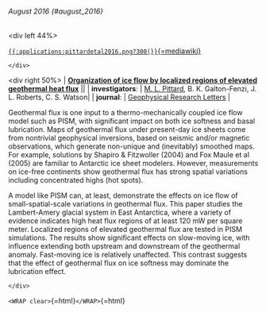 ###### August 2016 {#august_2016}

\<div left 44%\>

[`{{:applications:pittardetal2016.png?300|}}`{=mediawiki}](http://www.the-cryosphere.net/10/639/2016/)

```{=html}
</div>
```
\<div right 50%\> \| **[Organization of ice flow by localized regions
of elevated geothermal heat
flux](http://dx.doi.org/10.1002/2016GL068436)** \|\| \|
**investigators**: \| [M. L.
Pittard](http://www.utas.edu.au/geophysics), B. K.
Galton-Fenzi, J. L. Roberts, C. S. Watson\| \| **journal**: \|
[Geophysical Research
Letters](http://agupubs.onlinelibrary.wiley.com/agu/journal/10.1002/(ISSN)1944-8007/)
\|

Geothermal flux is one input to a thermo-mechanically coupled ice flow
model such as PISM, with significant impact on both ice softness and
basal lubrication. Maps of geothermal flux under present-day ice sheets
come from nontrivial geophysical inversions, based on seismic and/or
magnetic observations, which generate non-unique and (inevitably)
smoothed maps. For example, solutions by Shapiro & Fitzwoller (2004) and
Fox Maule et al (2005) are familiar to Antarctic ice sheet modelers.
However, measurements on ice-free continents show geothermal flux has
strong spatial variations including concentrated highs (hot spots).

A model like PISM can, at least, demonstrate the effects on ice flow of
small-spatial-scale variations in geothermal flux. This paper studies
the Lambert-Amery glacial system in East Antarctica, where a variety of
evidence indicates high heat flux regions of at least 120 mW per square
meter. Localized regions of elevated geothermal flux are tested in PISM
simulations. The results show significant effects on slow-moving ice,
with influence extending both upstream and downstream of the geothermal
anomaly. Fast-moving ice is relatively unaffected. This contrast
suggests that the effect of geothermal flux on ice softness may dominate
the lubrication effect.

```{=html}
</div>
```
`<WRAP clear>`{=html}`</WRAP>`{=html}
